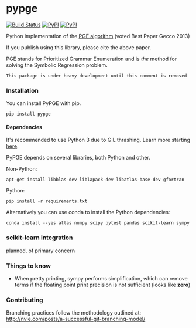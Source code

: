 # pypge

[![Build Status](https://travis-ci.org/verdverm/pypge.svg)](https://travis-ci.org/verdverm/pypge)
[![PyPI](https://img.shields.io/pypi/v/pypge.svg)](https://pypi.python.org/pypi/pypge)
[![PyPI](https://img.shields.io/pypi/dm/pypge.svg)](https://pypi.python.org/pypi/pypge)


Python implementation of the [PGE algorithm](http://dl.acm.org/citation.cfm?id=2463486) 
(voted Best Paper Gecco 2013)

If you publish using this library, please cite the above paper.

PGE stands for Prioritized Grammar Enumeration and is *the* method for solving the Symbolic Regression problem. 

`This package is under heavy development until this comment is removed`


### Installation

You can install PyPGE with pip.

`pip install pypge`

#### Dependencies

It's recommended to use Python 3 due to GIL thrashing. 
Learn more starting [here](http://stackoverflow.com/questions/27810561/why-is-my-python-app-stalled-with-system-kernel-cpu-time).

PyPGE depends on several libraries, both Python and other.

Non-Python:

`apt-get install libblas-dev liblapack-dev libatlas-base-dev gfortran`

Python:

`pip install -r requirements.txt`

Alternatively you can use conda to install the Python dependencies:

`conda install --yes atlas numpy scipy pytest pandas scikit-learn sympy`

### scikit-learn integration

planned, of primary concern


### Things to know

* When pretty printing, sympy performs simplification, which can remove terms if the floating point print precision is not sufficient (looks like __zero__)


### Contributing

Branching practices follow the methodology outlined at: http://nvie.com/posts/a-successful-git-branching-model/


